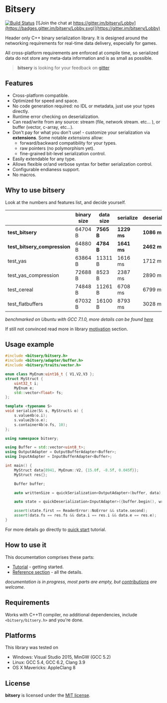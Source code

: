 # Bitsery

[![Build Status](https://travis-ci.org/fraillt/bitsery.svg?branch=master)](https://travis-ci.org/fraillt/bitsery)
[![Join the chat at https://gitter.im/bitsery/Lobby](https://badges.gitter.im/bitsery/Lobby.svg)](https://gitter.im/bitsery/Lobby)

Header only C++ binary serialization library.
It is designed around the networking requirements for real-time data delivery, especially for games.

All cross-platform requirements are enforced at compile time, so serialized data do not store any meta-data information and is as small as possible.

> **bitsery** is looking for your feedback on [gitter](https://gitter.im/bitsery/Lobby)

## Features

* Cross-platform compatible.
* Optimized for speed and space.
* No code generation required: no IDL or metadata, just use your types directly.
* Runtime error checking on deserialization.
* Can read/write from any source: stream (file, network stream. etc... ), or buffer (vector, c-array, etc...).
* Don't pay for what you don't use! - customize your serialization via **extensions**. Some notable *extensions* allow:
  * forward/backward compatibility for your types.
  * raw pointers (no polymorphism yet).
  * fine-grained bit-level serialization control.
* Easily extendable for any type.
* Allows flexible or/and verbose syntax for better serialization control.
* Configurable endianess support.
* No macros.

## Why to use bitsery

Look at the numbers and features list, and decide yourself.

|                              | binary size | data size | serialize   | deserialize |
|------------------------------|-------------|-----------|-------------|-------------|
| **test_bitsery**             | 64704 B     | **7565 B**| **1229 ms** | **1086 ms** |
| **test_bitsery_compression** | 64880 B     | **4784 B**| **1641 ms** | **2462 ms** |
| test_yas                     | 63864 B     | 11311 B   | 1616 ms     | 1712 ms     |
| test_yas_compression         | 72688 B     | 8523 B    | 2387 ms     | 2890 ms     |
| test_cereal                  | 74848 B     | 11261 B   | 6708 ms     | 6799 ms     |
| test_flatbuffers             | 67032 B     | 16100 B   | 8793 ms     | 3028 ms     |

*benchmarked on Ubuntu with GCC 7.1.0, more details can be found [here](https://github.com/fraillt/cpp_serializers_benchmark.git)*

If still not convinced read more in library [motivation](doc/design/README.md) section.

## Usage example
```cpp
#include <bitsery/bitsery.h>
#include <bitsery/adapter/buffer.h>
#include <bitsery/traits/vector.h>

enum class MyEnum:uint16_t { V1,V2,V3 };
struct MyStruct {
    uint32_t i;
    MyEnum e;
    std::vector<float> fs;
};

template <typename S>
void serialize(S& s, MyStruct& o) {
    s.value4b(o.i);
    s.value2b(o.e);
    s.container4b(o.fs, 10);
};

using namespace bitsery;

using Buffer = std::vector<uint8_t>;
using OutputAdapter = OutputBufferAdapter<Buffer>;
using InputAdapter = InputBufferAdapter<Buffer>;

int main() {
    MyStruct data{8941, MyEnum::V2, {15.0f, -8.5f, 0.045f}};
    MyStruct res{};

    Buffer buffer;

    auto writtenSize = quickSerialization<OutputAdapter>(buffer, data);

    auto state = quickDeserialization<InputAdapter>({buffer.begin(), writtenSize}, res);

    assert(state.first == ReaderError::NoError && state.second);
    assert(data.fs == res.fs && data.i == res.i && data.e == res.e);
}
```
For more details go directly to [quick start](doc/tutorial/hello_world.md) tutorial.

## How to use it
This documentation comprises these parts:
* [Tutorial](doc/tutorial/README.md) - getting started.
* [Reference section](doc/README.md) - all the details.

*documentation is in progress, most parts are empty, but [contributions](CONTRIBUTING.md) are welcome.*

## Requirements

Works with C++11 compiler, no additional dependencies, include `<bitsery/bitsery.h>` and you're done.

## Platforms

This library was tested on
* Windows: Visual Studio 2015, MinGW (GCC 5.2)
* Linux: GCC 5.4, GCC 6.2, Clang 3.9
* OS X Mavericks: AppleClang 8

## License

**bitsery** is licensed under the [MIT license](LICENSE).